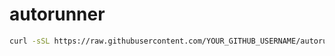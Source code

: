 # autorunner
```bash
curl -sSL https://raw.githubusercontent.com/YOUR_GITHUB_USERNAME/autorunner/main/install.sh | bash
```
